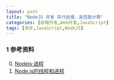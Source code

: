 ```yaml
---
layout: post
title: "NodeJS 并发 并行处理，高性能计算"
categories: [前端开发,Web开发,JavaScript]
tags: [异步,JavaScript,NodeJS]
---
```












### 1 参考资料

0. [Nodejs·进程](http://www.cnblogs.com/xing901022/p/5146582.html)
1. [Node.js的线程和进程](http://www.admin10000.com/document/4196.html)
